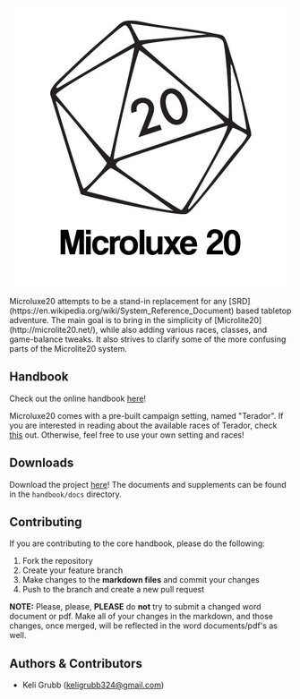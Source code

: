 <p align="center">
  <img src="handbook/img/logo.png" alt="Microluxe 20">
</p>
Microluxe20 attempts to be a stand-in replacement for any [SRD](https://en.wikipedia.org/wiki/System_Reference_Document) based tabletop
adventure. The main goal is to bring in the simplicity of [Microlite20](http://microlite20.net/), while also
adding various races, classes, and game-balance tweaks. It also strives to clarify some of the more
confusing parts of the Microlite20 system.

## Handbook
Check out the online handbook [here](handbook/microluxe20_complete.md)!

Microluxe20 comes with a pre-built campaign setting, named "Terador". If you are interested in reading about the available races
of Terador, check [this](handbook/microluxe20_races.md) out. Otherwise, feel free to use your own setting and races!

## Downloads
Download the project [here](https://github.com/kgrubb/microluxe20/releases/latest)!
The documents and supplements can be found in the `handbook/docs` directory.

## Contributing
If you are contributing to the core handbook, please do the following:

1. Fork the repository
2. Create your feature branch
3. Make changes to the __markdown files__ and commit your changes
4. Push to the branch and create a new pull request

**NOTE:** Please, please, __PLEASE__ do __not__ try to submit a changed word document or pdf. Make all of your changes
in the markdown, and those changes, once merged, will be reflected in the word documents/pdf's as well.

## Authors & Contributors
* Keli Grubb (<keligrubb324@gmail.com>)

